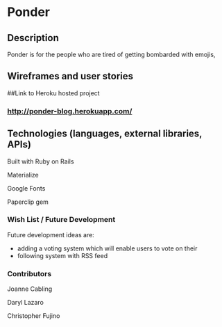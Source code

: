 # Ponder 
## Description
Ponder is for the people who are tired of getting bombarded with emojis, 

## Wireframes and user stories

##Link to Heroku hosted project
### http://ponder-blog.herokuapp.com/


## Technologies (languages, external libraries, APIs)
Built with Ruby on Rails

Materialize

Google Fonts

Paperclip gem

### Wish List / Future Development
Future development ideas are: 
- adding a voting system which will enable users to vote on their
- following system with RSS feed

### Contributors 
Joanne Cabling

Daryl Lazaro

Christopher Fujino
